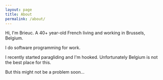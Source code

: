 ```yaml
---
layout: page
title: About
permalink: /about/
---
```


Hi, I'm Brieuc. A 40+ year-old French living and working in Brussels, Belgium.

I do software programming for work.

I recently started paragliding and I'm hooked. Unfortunately Belgium is not the best 
place for this. 

But this might not be a problem soon...